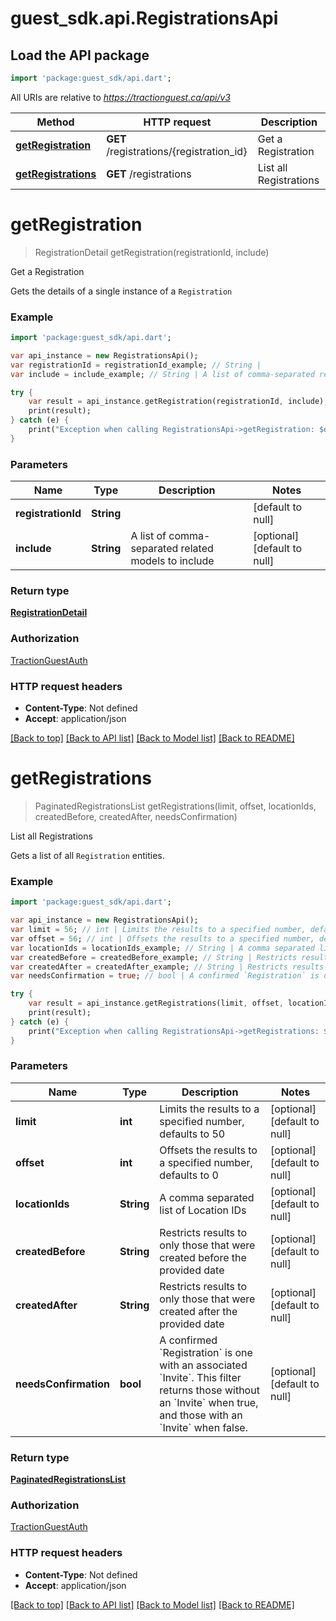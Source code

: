# guest_sdk.api.RegistrationsApi

## Load the API package
```dart
import 'package:guest_sdk/api.dart';
```

All URIs are relative to *https://tractionguest.ca/api/v3*

Method | HTTP request | Description
------------- | ------------- | -------------
[**getRegistration**](RegistrationsApi.md#getRegistration) | **GET** /registrations/{registration_id} | Get a Registration
[**getRegistrations**](RegistrationsApi.md#getRegistrations) | **GET** /registrations | List all Registrations


# **getRegistration**
> RegistrationDetail getRegistration(registrationId, include)

Get a Registration

Gets the details of a single instance of a `Registration`

### Example 
```dart
import 'package:guest_sdk/api.dart';

var api_instance = new RegistrationsApi();
var registrationId = registrationId_example; // String | 
var include = include_example; // String | A list of comma-separated related models to include

try { 
    var result = api_instance.getRegistration(registrationId, include);
    print(result);
} catch (e) {
    print("Exception when calling RegistrationsApi->getRegistration: $e\n");
}
```

### Parameters

Name | Type | Description  | Notes
------------- | ------------- | ------------- | -------------
 **registrationId** | **String**|  | [default to null]
 **include** | **String**| A list of comma-separated related models to include | [optional] [default to null]

### Return type

[**RegistrationDetail**](RegistrationDetail.md)

### Authorization

[TractionGuestAuth](../README.md#TractionGuestAuth)

### HTTP request headers

 - **Content-Type**: Not defined
 - **Accept**: application/json

[[Back to top]](#) [[Back to API list]](../README.md#documentation-for-api-endpoints) [[Back to Model list]](../README.md#documentation-for-models) [[Back to README]](../README.md)

# **getRegistrations**
> PaginatedRegistrationsList getRegistrations(limit, offset, locationIds, createdBefore, createdAfter, needsConfirmation)

List all Registrations

Gets a list of all `Registration` entities.

### Example 
```dart
import 'package:guest_sdk/api.dart';

var api_instance = new RegistrationsApi();
var limit = 56; // int | Limits the results to a specified number, defaults to 50
var offset = 56; // int | Offsets the results to a specified number, defaults to 0
var locationIds = locationIds_example; // String | A comma separated list of Location IDs
var createdBefore = createdBefore_example; // String | Restricts results to only those that were created before the provided date
var createdAfter = createdAfter_example; // String | Restricts results to only those that were created after the provided date
var needsConfirmation = true; // bool | A confirmed `Registration` is one with an associated `Invite`. This filter returns those without an `Invite` when true, and those with an `Invite` when false.

try { 
    var result = api_instance.getRegistrations(limit, offset, locationIds, createdBefore, createdAfter, needsConfirmation);
    print(result);
} catch (e) {
    print("Exception when calling RegistrationsApi->getRegistrations: $e\n");
}
```

### Parameters

Name | Type | Description  | Notes
------------- | ------------- | ------------- | -------------
 **limit** | **int**| Limits the results to a specified number, defaults to 50 | [optional] [default to null]
 **offset** | **int**| Offsets the results to a specified number, defaults to 0 | [optional] [default to null]
 **locationIds** | **String**| A comma separated list of Location IDs | [optional] [default to null]
 **createdBefore** | **String**| Restricts results to only those that were created before the provided date | [optional] [default to null]
 **createdAfter** | **String**| Restricts results to only those that were created after the provided date | [optional] [default to null]
 **needsConfirmation** | **bool**| A confirmed &#x60;Registration&#x60; is one with an associated &#x60;Invite&#x60;. This filter returns those without an &#x60;Invite&#x60; when true, and those with an &#x60;Invite&#x60; when false. | [optional] [default to null]

### Return type

[**PaginatedRegistrationsList**](PaginatedRegistrationsList.md)

### Authorization

[TractionGuestAuth](../README.md#TractionGuestAuth)

### HTTP request headers

 - **Content-Type**: Not defined
 - **Accept**: application/json

[[Back to top]](#) [[Back to API list]](../README.md#documentation-for-api-endpoints) [[Back to Model list]](../README.md#documentation-for-models) [[Back to README]](../README.md)

